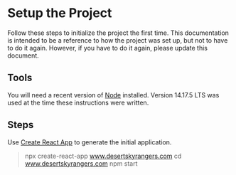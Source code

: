 # Setup the Project #

Follow these steps to initialize the project the first time. This documentation
is intended to be a reference to how the project was set up, but not to have to
do it again. However, if you have to do it again, please update this document.

## Tools ##

You will need a recent version of [Node](https://nodejs.org/) installed. 
Version 14.17.5 LTS was used at the time these instructions were written.

## Steps ##

Use [Create React App](https://reactjs.org/docs/create-a-new-react-app.html#create-react-app)
to generate the initial application.

> npx create-react-app www.desertskyrangers.com
> cd www.desertskyrangers.com
> npm start


